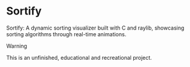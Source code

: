 # Sortify


Sortify: A dynamic sorting visualizer built with C and raylib, showcasing sorting algorithms through real-time animations.

> [!WARNING]  
> This is an unfinished, educational and recreational project.

